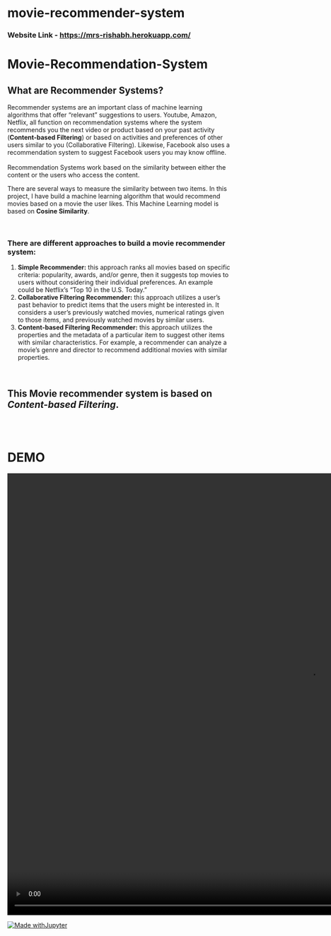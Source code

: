 # movie-recommender-system

### Website Link - https://mrs-rishabh.herokuapp.com/
# Movie-Recommendation-System

## What are Recommender Systems?

Recommender systems are an important class of machine learning algorithms that offer “relevant” suggestions to users. Youtube, Amazon, Netflix, all function on recommendation systems where the system recommends you the next video or product based on your past activity (**Content-based Filtering**) or based on activities and preferences of other users similar to you (Collaborative Filtering). Likewise, Facebook also uses a recommendation system to suggest Facebook users you may know offline.
<br><br>
Recommendation Systems work based on the similarity between either the content or the users who access the content.
<br>

There are several ways to measure the similarity between two items. In this project, I have build a machine learning algorithm that would recommend movies based on a movie the user likes. This Machine Learning model is based on **Cosine Similarity**.

<br>

### There are different approaches to build a movie recommender system:

1. **Simple Recommender:** this approach ranks all movies based on specific criteria: popularity, awards, and/or genre, then it suggests top movies to users without considering their individual preferences. An example could be Netflix’s “Top 10 in the U.S. Today.”
2. **Collaborative Filtering Recommender:** this approach utilizes a user’s past behavior to predict items that the users might be interested in. It considers a user’s previously watched movies, numerical ratings given to those items, and previously watched movies by similar users.
3. **Content-based Filtering Recommender:** this approach utilizes the properties and the metadata of a particular item to suggest other items with similar characteristics. For example, a recommender can analyze a movie’s genre and director to recommend additional movies with similar properties.

<br>

## This Movie recommender system is based on **_Content-based Filtering_**.

<br><br>

# DEMO


<p>
<video src="https://user-images.githubusercontent.com/110810472/187011306-d431a550-f41c-44b8-be55-d3771a35d1f9.mp4" width=1366 height=1000 /video>

  </p>

[![Made withJupyter](https://img.shields.io/badge/Made%20with-Jupyter-orange?style=for-the-badge&logo=Jupyter)](https://jupyter.org/try)

